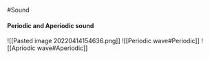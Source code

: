#Sound 
#### Periodic and Aperiodic sound
![[Pasted image 20220414154636.png]]
![[Periodic wave#Periodic]]
![[Apriodic wave#Aperiodic]]

